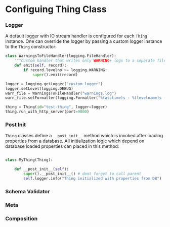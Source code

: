 # Configuing Thing Class

### Logger

A default logger with IO stream handler is configured for each `Thing` instance. One can override the logger by passing a custom logger instance to the `Thing` constructor:

```py title="Custom Logger" linenums="1" hl_lines="3"
class WarningsToFileHandler(logging.FileHandler):
    """Custom handler that writes only WARNING+ logs to a separate file."""
    def emit(self, record):
        if record.levelno >= logging.WARNING:
            super().emit(record)

logger = logging.getLogger("custom_logger")
logger.setLevel(logging.DEBUG)
warn_file = WarningsToFileHandler("warnings.log")
warn_file.setFormatter(logging.Formatter("%(asctime)s - %(levelname)s - %(message)s"))

thing = Thing(id="test-thing", logger=logger)
thing.run_with_http_server(port=9000)
```

<!-- #### Remote Access to Logger

To stream the logs remotely, specify `remote_access_handler=True` while instantiating the `Thing`.

```py title="Remote Logger" linenums="1"
thing = Thing(id="test-thing", remote_accessible_logger=True)
thing.run_with_http_server(port=9000)
```

or while defining the `Thing` class:

```py title="Remote Logger" linenums="1"
class MyThing(Thing):
    """Example Thing with remote accessible logger."""
    remote_accessible_logger = True
```

The logger will be accessible under:

Endpoint | Description
--- | ---
`http(s)://<host>:<port>/<thing_id>/logger/logs` | all logs
`http(s)://<host>:<port>/<thing_id>/logger/logs/debug` | debug logs and above -->

### Post Init

`Thing` classes define a `__post_init__` method which is invoked after loading properties from a database.
All initialization logic which depend on database loaded properties can placed in this method:

```py title="Post Init" linenums="1"

class MyThing(Thing):

    def __post_init__(self):
        super().__post_init__() # dont forget to call parent
        self.logger.info("Thing initialized with properties from DB")
```

### Schema Validator

### Meta

### Composition
